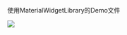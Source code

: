 
使用MaterialWidgetLibrary的Demo文件

![](https://raw.githubusercontent.com/soyoungboy/MaterialWidgetDemo/master/A.png)
